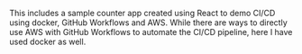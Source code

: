 This includes a sample counter app created using React to demo CI/CD using docker, GitHub Workflows and AWS. While there are ways to directly use AWS with GitHub Workflows to automate the CI/CD pipeline, here I have used docker as well.

